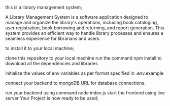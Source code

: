 this is a library management system;

A Library Management System is a software application designed to manage and organize the library's operations, including book cataloging, user registration,
book borrowing and returning, and report generation. This system provides an efficient way to handle library processes and ensures a seamless experience for librarians
and users.



to install it to your local machine;

clone this repository to your local machine
run the command npm install to download all the dependencies and libraries

initialize the values of env variables as per format specified in .env.example

connect your backend to mongoDB URL for database connections.

run your backend using command node index.js 
start the frontend using live server
Your Project is now ready to be used;
